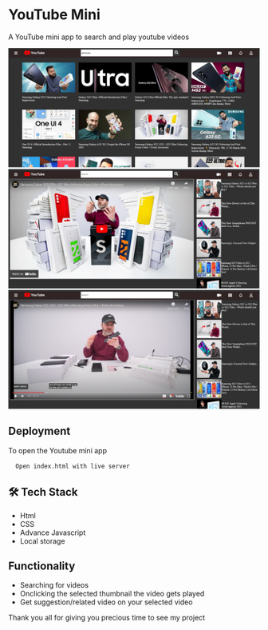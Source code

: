 # YouTube Mini

A YouTube mini app to search and play youtube videos
 
![Youtube-Mini-webite](https://github.com/Aniket-Pilankar/Youtube-mini/blob/main/Youtube-mini%20Images/1.jpg)
![Youtube-Mini-webite](https://github.com/Aniket-Pilankar/Youtube-mini/blob/main/Youtube-mini%20Images/2.jpg)
![Youtube-Mini-webite](https://github.com/Aniket-Pilankar/Youtube-mini/blob/main/Youtube-mini%20Images/3.jpg)

## Deployment

To open the Youtube mini app


```bash
  Open index.html with live server
```



## 🛠 Tech Stack

- Html
- CSS
- Advance Javascript
- Local storage

## Functionality

- Searching for videos
- Onclicking the selected thumbnail the video gets played 
- Get suggestion/related video on your selected video 

Thank you all for giving you precious time to see my project




